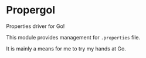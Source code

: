 # Propergol
Properties driver for Go!

This module provides management for `.properties` file.

It is mainly a means for me to try my hands at Go.
